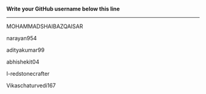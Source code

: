 **Write your GitHub username  below this line**

---


MOHAMMADSHAIBAZQAISAR

narayan954

adityakumar99

abhishekit04

I-redstonecrafter

Vikaschaturvedi167

